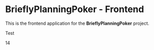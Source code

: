 # BrieflyPlanningPoker - Frontend

This is the frontend application for the **BrieflyPlanningPoker** project.

Test

14
